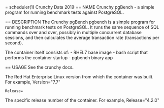 = scheduler(1)
Crunchy Data
2019
== NAME
Crunchy pgBench - a simple program for running benchmark tests against PostgreSQL.

== DESCRIPTION
The Crunchy pgBench pgbench is a simple program for running benchmark tests on PostgreSQL.
It runs the same sequence of SQL commands over and over, possibly in multiple
concurrent database sessions, and then calculates the average transaction rate
(transactions per second).

The container itself consists of:
    - RHEL7 base image
    - bash script that performs the container startup
    - pgbench binary app

== USAGE
See the crunchy docs.

The Red Hat Enterprise Linux version from which the container was built. For example, Version="7.7"

`Release=`

The specific release number of the container. For example, Release="4.2.0"
